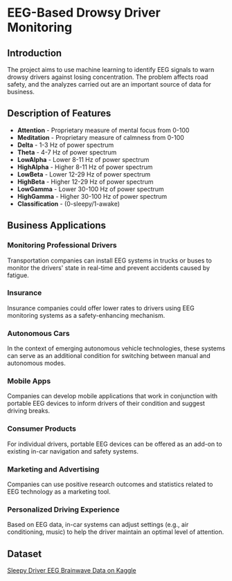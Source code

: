 # EEG-Based Drowsy Driver Monitoring

## Introduction
The project aims to use machine learning to identify EEG signals to warn drowsy drivers against losing concentration. The problem affects road safety, and the analyzes carried out are an important source of data for business.

## Description of Features
- **Attention** - Proprietary measure of mental focus from 0-100 
- **Meditation** - Proprietary measure of calmness from 0-100 
- **Delta** - 1-3 Hz of power spectrum 
- **Theta** - 4-7 Hz of power spectrum 
- **LowAlpha** - Lower 8-11 Hz of power spectrum 
- **HighAlpha** - Higher 8-11 Hz of power spectrum 
- **LowBeta** - Lower 12-29 Hz of power spectrum 
- **HighBeta** - Higher 12-29 Hz of power spectrum 
- **LowGamma** - Lower 30-100 Hz of power spectrum 
- **HighGamma** - Higher 30-100 Hz of power spectrum 
- **Classification** - (0-sleepy/1-awake)

## Business Applications
### Monitoring Professional Drivers
Transportation companies can install EEG systems in trucks or buses to monitor the drivers' state in real-time and prevent accidents caused by fatigue.

### Insurance
Insurance companies could offer lower rates to drivers using EEG monitoring systems as a safety-enhancing mechanism.

### Autonomous Cars
In the context of emerging autonomous vehicle technologies, these systems can serve as an additional condition for switching between manual and autonomous modes.

### Mobile Apps
Companies can develop mobile applications that work in conjunction with portable EEG devices to inform drivers of their condition and suggest driving breaks.

### Consumer Products
For individual drivers, portable EEG devices can be offered as an add-on to existing in-car navigation and safety systems.

### Marketing and Advertising
Companies can use positive research outcomes and statistics related to EEG technology as a marketing tool.

### Personalized Driving Experience
Based on EEG data, in-car systems can adjust settings (e.g., air conditioning, music) to help the driver maintain an optimal level of attention.

## Dataset
[Sleepy Driver EEG Brainwave Data on Kaggle](https://www.kaggle.com/datasets/naddamuhhamed/sleepy-driver-eeg-brainwave-data/discussion/438246)
